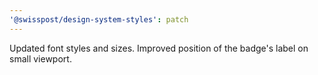 ```yaml
---
'@swisspost/design-system-styles': patch
---
```


Updated font styles and sizes. Improved position of the badge's label on small viewport.
